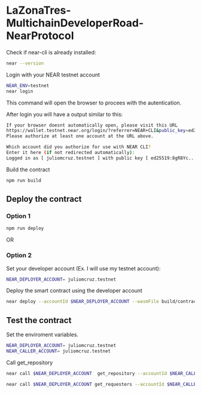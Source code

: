 # LaZonaTres-MultichainDeveloperRoad-NearProtocol

Check if near-cli is already installed:

```bash
near --version
```

Login with your NEAR testnet account

```bash
NEAR_ENV=testnet
near login
```

This command will open the browser to procees with the autentication.

After login you will have a output similar to this:

```bash
If your browser doesnt automatically open, please visit this URL
https://wallet.testnet.near.org/login/?referrer=NEAR+CLI&public_key=ed25519%3A8gR8Ycjtc3LiL3KPebe9AzaLaC2LK84RxZcuEUUadeYA&success_url=https%3A%2F%2F5000-juliomcruz-lazonatresmu-05gbpt3iyrk.ws-us84.gitpod.io
Please authorize at least one account at the URL above.

Which account did you authorize for use with NEAR CLI?
Enter it here (if not redirected automatically):
Logged in as [ juliomcruz.testnet ] with public key [ ed25519:8gR8Yc... ] successfully
```


Build the contract
```bash
npm run build
```

## Deploy the contract

### Option 1

```bash
npm run deploy
```

OR

### Option 2

Set your developer account (Ex. I will use my testnet account):

```bash
NEAR_DEPLOYER_ACCOUNT= juliomcruz.testnet
```

Deploy the smart contract using the developer account

```bash
near deploy --accountId $NEAR_DEPLOYER_ACCOUNT --wasmFile build/contract.wasm
```

## Test the contract

Set the enviroment variables.

```bash
NEAR_DEPLOYER_ACCOUNT= juliomcruz.testnet
NEAR_CALLER_ACCOUNT= juliomcruz.testnet
```

Call get_repository

```bash
near call $NEAR_DEPLOYER_ACCOUNT  get_repository --accountId $NEAR_CALLER_ACCOUNT --amount 1
```

```bash
near call $NEAR_DEPLOYER_ACCOUNT get_requesters --accountId $NEAR_CALLER_ACCOUNT 
```


